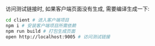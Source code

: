 访问测试链接时, 如果客户端页面没有生成, 需要编译生成一下:

``` sh
cd client # 进入客户端项目
npm i # 安装客户端项目所需依赖
npm run build # 打包生成页面
open http://localhost:9005 # 访问测试链接
```
